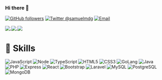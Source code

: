 ### Hi there 👋

[![GitHub followers](https://img.shields.io/github/followers/smedina-d?label=smedina-d&logo=github&style=for-the-badge)](https://github.com/smedina-d?tab=followers)
[![Twitter @samuelmdg](https://img.shields.io/twitter/follow/samuelmdg?label=samuelmdg&logo=twitter&style=for-the-badge)](https://twitter.com/samuelmdg)
[![Email](https://img.shields.io/badge/Gmail-D14836?style=for-the-badge&logo=gmail&logoColor=white)](mailto://samuelmedinadg@gmail.com)
<!-- [![LinkedIn](https://img.shields.io/badge/LinkedIn-0077B5?style=for-the-badge&logo=linkedin&logoColor=white)](https://www.linkedin.com/in/MiguelAngelMP10) -->
<!-- [![Facebook](https://img.shields.io/badge/Facebook-1877F2?style=for-the-badge&logo=facebook&logoColor=white)](https://www.facebook.com/MiguelAngelMP10)
[![Instagram](https://img.shields.io/badge/Instagram-E4405F?style=for-the-badge&logo=instagram&logoColor=white)](https://www.instagram.com/MiguelAngelMP10) -->

<div style="text-align: justify;">
<a href="#" >
  <img align="center" src="https://github-readme-stats.vercel.app/api?username=smedina-d&show_icons=true&theme=midnight-blue&card_width=180&?count_private=true&locale=es"/>
</a>
<a href="#">
  <img align="center" src="https://github-readme-stats.vercel.app/api/top-langs/?username=smedina-d&show_icons=true&theme=midnight-blue&layout=compact&?count_private=true&locale=es" />
</a>

<a href="#">
  <img align="center" src="https://github-readme-streak-stats.herokuapp.com?user=smedina-d&theme=buefy-dark&count_private=true&locale=es" />
</a>

</div>

# 🚀 Skills

![JavaScript](https://img.shields.io/badge/JavaScript-323330?style=for-the-badge&logo=javascript&logoColor=F7DF1E)
![Node](https://img.shields.io/badge/Node.js-43853D?style=for-the-badge&logo=node.js&logoColor=white)
![TypeScript](https://img.shields.io/badge/TypeScript-007ACC?style=for-the-badge&logo=typescript&logoColor=white)
![HTML5](https://img.shields.io/badge/HTML5-E34F26?style=for-the-badge&logo=html5&logoColor=white)
![CSS3](https://img.shields.io/badge/CSS3-1572B6?style=for-the-badge&logo=css3&logoColor=white)
![GoLang](https://img.shields.io/badge/Python-14354C?style=for-the-badge&logo=golang&logoColor=white)
![Java](https://img.shields.io/badge/Java-ED8B00?style=for-the-badge&logo=java&logoColor=white)
![PHP](https://img.shields.io/badge/PHP-777BB4?style=for-the-badge&logo=php&logoColor=white)
![Express](https://img.shields.io/badge/Express.js-404D59?style=for-the-badge)
![React](https://img.shields.io/badge/React-20232A?style=for-the-badge&logo=react&logoColor=61DAFB)
![Bootstrap](https://img.shields.io/badge/Bootstrap-563D7C?style=for-the-badge&logo=bootstrap&logoColor=white)
![Laravel](https://img.shields.io/badge/Laravel-FF2D20?style=for-the-badge&logo=laravel&logoColor=white)
![MySQL](https://img.shields.io/badge/MySQL-00000F?style=for-the-badge&logo=mysql&logoColor=white)
![PostgreSQL](https://img.shields.io/badge/PostgreSQL-316192?style=for-the-badge&logo=postgresql&logoColor=white)
![MongoDB](https://img.shields.io/badge/MongoDB-4EA94B?style=for-the-badge&logo=mongodb&logoColor=white)

<!--
**smedina-d/smedina-d** is a ✨ _special_ ✨ repository because its `README.md` (this file) appears on your GitHub profile.

Here are some ideas to get you started:

- 🔭 I’m currently working on ...
- 🌱 I’m currently learning ...
- 👯 I’m looking to collaborate on ...
- 🤔 I’m looking for help with ...
- 💬 Ask me about ...
- 📫 How to reach me: ...
- 😄 Pronouns: ...
- ⚡ Fun fact: ...
-->
